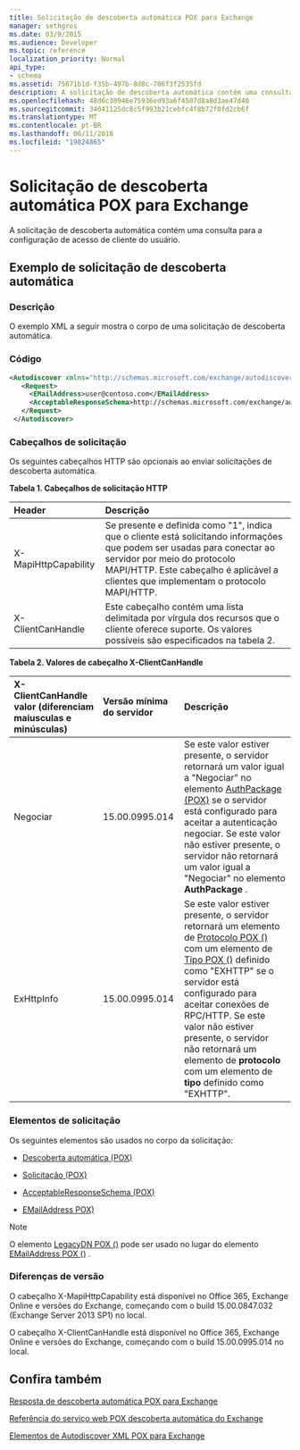 ```yaml
---
title: Solicitação de descoberta automática POX para Exchange
manager: sethgros
ms.date: 03/9/2015
ms.audience: Developer
ms.topic: reference
localization_priority: Normal
api_type:
- schema
ms.assetid: 75671b1d-f35b-497b-8d8c-706f3f2535fd
description: A solicitação de descoberta automática contém uma consulta para a configuração de acesso de cliente do usuário.
ms.openlocfilehash: 48d6c30946e75936ed93a6f4507d8a8d3ae47d40
ms.sourcegitcommit: 34041125dc8c5f993b21cebfc4f8b72f0fd2cb6f
ms.translationtype: MT
ms.contentlocale: pt-BR
ms.lasthandoff: 06/11/2018
ms.locfileid: "19824865"
---
```

# <a name="pox-autodiscover-request-for-exchange"></a>Solicitação de descoberta automática POX para Exchange

A solicitação de descoberta automática contém uma consulta para a configuração de acesso de cliente do usuário.
  
## <a name="autodiscover-request-example"></a>Exemplo de solicitação de descoberta automática

### <a name="description"></a>Descrição

O exemplo XML a seguir mostra o corpo de uma solicitação de descoberta automática.
  
### <a name="code"></a>Código

```XML
<Autodiscover xmlns="http://schemas.microsoft.com/exchange/autodiscover/outlook/requestschema/2006">
   <Request>
     <EMailAddress>user@contoso.com</EMailAddress>
     <AcceptableResponseSchema>http://schemas.microsoft.com/exchange/autodiscover/outlook/responseschema/2006a</AcceptableResponseSchema>
   </Request>
 </Autodiscover>
```

### <a name="request-headers"></a>Cabeçalhos de solicitação

Os seguintes cabeçalhos HTTP são opcionais ao enviar solicitações de descoberta automática.
  
**Tabela 1. Cabeçalhos de solicitação HTTP**

|**Header**|**Descrição**|
|:-----|:-----|
|X-MapiHttpCapability  <br/> |Se presente e definida como "1", indica que o cliente está solicitando informações que podem ser usadas para conectar ao servidor por meio do protocolo MAPI/HTTP. Este cabeçalho é aplicável a clientes que implementam o protocolo MAPI/HTTP.  <br/> |
|X-ClientCanHandle  <br/> |Este cabeçalho contém uma lista delimitada por vírgula dos recursos que o cliente oferece suporte. Os valores possíveis são especificados na tabela 2.  <br/> |
   
**Tabela 2. Valores de cabeçalho X-ClientCanHandle**

|**X-ClientCanHandle valor (diferenciam maiusculas e minúsculas)**|**Versão mínima do servidor**|**Descrição**|
|:-----|:-----|:-----|
|Negociar  <br/> |15.00.0995.014  <br/> |Se este valor estiver presente, o servidor retornará um valor igual a "Negociar" no elemento [AuthPackage (POX)](authpackage-pox.md) se o servidor está configurado para aceitar a autenticação negociar. Se este valor não estiver presente, o servidor não retornará um valor igual a "Negociar" no elemento **AuthPackage** .  <br/> |
|ExHttpInfo  <br/> |15.00.0995.014  <br/> |Se este valor estiver presente, o servidor retornará um elemento de [Protocolo POX ()](protocol-pox.md) com um elemento de [Tipo POX ()](type-pox.md) definido como "EXHTTP" se o servidor está configurado para aceitar conexões de RPC/HTTP. Se este valor não estiver presente, o servidor não retornará um elemento de **protocolo** com um elemento de **tipo** definido como "EXHTTP".  <br/> |
   
### <a name="request-elements"></a>Elementos de solicitação

Os seguintes elementos são usados no corpo da solicitação:
  
- [Descoberta automática (POX)](autodiscover-pox.md)
    
- [Solicitação (POX)](request-pox.md)
    
- [AcceptableResponseSchema (POX)](acceptableresponseschema-pox.md)
    
- [EMailAddress POX)](emailaddress-pox.md)
    
> [!NOTE]
> O elemento [LegacyDN POX ()](legacydn-pox.md) pode ser usado no lugar do elemento [EMailAddress POX ()](emailaddress-pox.md) . 
  
### <a name="version-differences"></a>Diferenças de versão

O cabeçalho X-MapiHttpCapability está disponível no Office 365, Exchange Online e versões do Exchange, começando com o build 15.00.0847.032 (Exchange Server 2013 SP1) no local.
  
O cabeçalho X-ClientCanHandle está disponível no Office 365, Exchange Online e versões do Exchange, começando com o build 15.00.0995.014 no local.
  
## <a name="see-also"></a>Confira também



[Resposta de descoberta automática POX para Exchange](pox-autodiscover-response-for-exchange.md)


[Referência do serviço web POX descoberta automática do Exchange](pox-autodiscover-web-service-reference-for-exchange.md)
  
[Elementos de Autodiscover XML POX para Exchange](pox-autodiscover-xml-elements-for-exchange.md)

